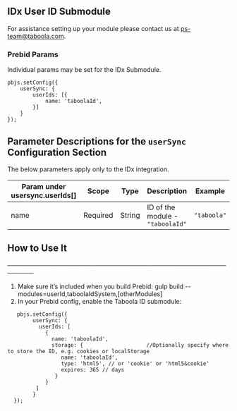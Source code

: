 ## IDx User ID Submodule

For assistance setting up your module please contact us at [ps-team@taboola.com](prebid@idx.lat).

### Prebid Params

Individual params may be set for the IDx Submodule.
```
pbjs.setConfig({
    userSync: {
        userIds: [{
            name: 'taboolaId',
        }]
    }
});
```
## Parameter Descriptions for the `userSync` Configuration Section
The below parameters apply only to the IDx integration.

| Param under usersync.userIds[] | Scope | Type | Description                    | Example     |
| --- | --- | --- |--------------------------------|-------------|
| name | Required | String | ID of the module - `"taboolaId"` | `"taboola"` |

 ## How to Use It
 ────────────────────────────────────────────────────────
 1. Make sure it’s included when you build Prebid:
   gulp build --modules=userId,taboolaIdSystem,[otherModules]
 2. In your Prebid config, enable the Taboola ID submodule:
```
   pbjs.setConfig({
        userSync: {
          userIds: [
            {
              name: 'taboolaId',
              storage: {                    //Optionally specify where to store the ID, e.g. cookies or localStorage
                 name: 'taboolaId',
                 type: 'html5', // or 'cookie' or 'html5&cookie'
                 expires: 365 // days
               }
            }
         ]
        }
  });
```
